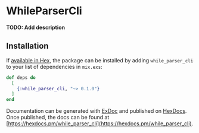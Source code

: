 # WhileParserCli

**TODO: Add description**

## Installation

If [available in Hex](https://hex.pm/docs/publish), the package can be installed
by adding `while_parser_cli` to your list of dependencies in `mix.exs`:

```elixir
def deps do
  [
    {:while_parser_cli, "~> 0.1.0"}
  ]
end
```

Documentation can be generated with [ExDoc](https://github.com/elixir-lang/ex_doc)
and published on [HexDocs](https://hexdocs.pm). Once published, the docs can
be found at [https://hexdocs.pm/while_parser_cli](https://hexdocs.pm/while_parser_cli).

